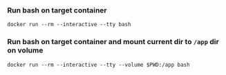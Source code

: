 ### Run bash on target container 

```shell script
docker run --rm --interactive --tty bash
```

### Run bash on target container and mount current dir to `/app` dir on volume

```shell script
docker run --rm --interactive --tty --volume $PWD:/app bash
```
